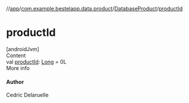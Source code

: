 //[app](../../index.md)/[com.example.bestelapp.data.product](../index.md)/[DatabaseProduct](index.md)/[productId](product-id.md)



# productId  
[androidJvm]  
Content  
val [productId](product-id.md): [Long](https://kotlinlang.org/api/latest/jvm/stdlib/kotlin/-long/index.html) = 0L  
More info  


#### Author  


Cedric Delaruelle

  



